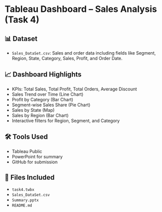 # Tableau Dashboard – Sales Analysis (Task 4)

## 📊 Dataset
- `Sales_DataSet.csv`: Sales and order data including fields like Segment, Region, State, Category, Sales, Profit, and Order Date.

## 📈 Dashboard Highlights
- KPIs: Total Sales, Total Profit, Total Orders, Average Discount
- Sales Trend over Time (Line Chart)
- Profit by Category (Bar Chart)
- Segment-wise Sales Share (Pie Chart)
- Sales by State (Map)
- Sales by Region (Bar Chart)
- Interactive filters for Region, Segment, and Category

## 🛠 Tools Used
- Tableau Public
- PowerPoint for summary
- GitHub for submission

## 📎 Files Included
- `task4.twbx`
- `Sales_DataSet.csv`
- `Summary.pptx`
- `README.md`
